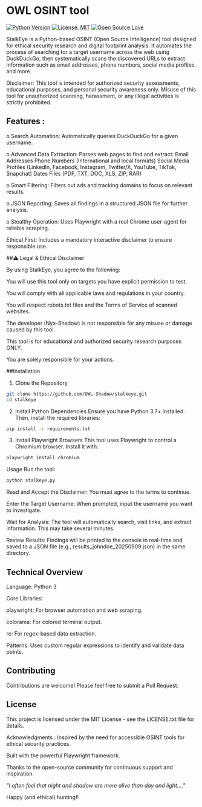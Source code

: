 # OWL OSINT tool
[![Python Version](https://img.shields.io/badge/python-3.7%2B-blue)](https://www.python.org/)
[![License: MIT](https://img.shields.io/badge/License-MIT-yellow.svg)](https://opensource.org/licenses/MIT)
[![Open Source Love](https://badges.frapsoft.com/os/v2/open-source.svg?v=103)](https://github.com/OWL-Shadow/stalkeye)


StalkEye is a Python-based OSINT (Open Source Intelligence) tool designed for ethical security research and digital footprint analysis. It automates the process of searching for a target username across the web using DuckDuckGo, then systematically scans the discovered URLs to extract information such as email addresses, phone numbers, social media profiles, and more.


Disclaimer:
This tool is intended for authorized security assessments, educational purposes, and personal security awareness only. Misuse of this tool for unauthorized scanning, harassment, or any illegal activities is strictly prohibited.

## Features :

o Search Automation: Automatically queries DuckDuckGo for a given username.
 
o Advanced Data Extraction: Parses web pages to find and extract:
	Email Addresses
 	Phone Numbers (International and local formats)
 	Social Media Profiles (LinkedIn, Facebook, Instagram, Twitter/X, YouTube, TikTok, Snapchat)
 	Dates
 	Files (PDF, TXT, DOC, XLS, ZIP, RAR)

o Smart Filtering: Filters out ads and tracking domains to focus on relevant results.

o JSON Reporting: Saves all findings in a structured JSON file for further analysis.

o Stealthy Operation: Uses Playwright with a real Chrome user-agent for reliable scraping.

Ethical First: Includes a mandatory interactive disclaimer to ensure responsible use.


##⚠️ Legal & Ethical Disclaimer


By using StalkEye, you agree to the following:

You will use this tool only on targets you have explicit permission to test.

You will comply with all applicable laws and regulations in your country.

You will respect robots.txt files and the Terms of Service of scanned websites.

The developer (Nyx-Shadow) is not responsible for any misuse or damage caused by this tool.

This tool is for educational and authorized security research purposes ONLY.

You are solely responsible for your actions.

 
##Installation
1. Clone the Repository
```bash
git clone https://github.com/OWL-Shadow/stalkeye.git
cd stalkeye
```
2. Install Python Dependencies
Ensure you have Python 3.7+ installed. Then, install the required libraries:

```bash
pip install -r requirements.txt
```

3. Install Playwright Browsers
This tool uses Playwright to control a Chromium browser. Install it with:

```bash
playwright install chromium
```
Usage
Run the tool:

```bash
python stalkeye.py
```
Read and Accept the Disclaimer: You must agree to the terms to continue.

Enter the Target Username: When prompted, input the username you want to investigate.

Wait for Analysis: The tool will automatically search, visit links, and extract information. This may take several minutes.

Review Results: Findings will be printed to the console in real-time and saved to a JSON file (e.g., results_johndoe_20250909.json) in the same directory.

													
## Technical Overview 

Language: Python 3

Core Libraries:

playwright: For browser automation and web scraping.

colorama: For colored terminal output.

re: For regex-based data extraction.

Patterns: Uses custom regular expressions to identify and validate data points.

## Contributing
Contributions are welcome! Please feel free to submit a Pull Request.


## License
This project is licensed under the MIT License - see the LICENSE.txt file for details.

 Acknowledgments :
Inspired by the need for accessible OSINT tools for ethical security practices.

Built with the powerful Playwright framework.

Thanks to the open-source community for continuous support and inspiration.



*"I often feel that night and shadow are more alive than day and light...."*

Happy (and ethical) hunting!!
